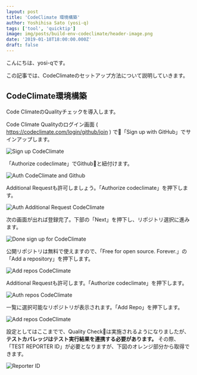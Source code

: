 ```yaml
---
layout: post
title: 'CodeClimate 環境構築'
author: Yoshihisa Sato (yosi-q)
tags: ['tool', 'quicktip']
image: img/posts/build-env-codeclimate/header-image.png
date: '2019-01-18T18:00:00.000Z'
draft: false
---
```


こんにちは、yosi-qです。

この記事では、CodeClimateのセットアップ方法について説明していきます。

## CodeClimate環境構築

Code ClimateのQualityチェックを導入します。

Code Climate Qualityのログイン画面 ( https://codeclimate.com/login/github/join ) で「Sign up with GitHub」でサインアップします。

![Sign up CodeClimate](img/posts/build-env-codeclimate/signup_codeclimate.png)

「Authorize codeclimate」でGithubと紐付けます。

![Auth CodeClimate and Github](img/posts/build-env-codeclimate/auth_codeclimate.png)

Additional Requestも許可しましょう。「Authorize codeclimate」を押下します。

![Auth Additional Request CodeClimate](img/posts/build-env-codeclimate/additionalrequest_codeclimate.png)

次の画面が出れば登録完了。下部の「Next」を押下し、リポジトリ選択に進みます。

![Done sign up for CodeClimate](img/posts/build-env-codeclimate/done_signup_codeclimate.png)

公開リポジトリは無料で使えますので、「Free for open source. Forever.」の「Add a repository」を押下します。

![Add repos CodeClimate](img/posts/build-env-codeclimate/add_repos_codeclimate.png)

Additional Requestも許可します。「Authorize codeclimate」を押下します。

![Auth repos CodeClimate](img/posts/build-env-codeclimate/repos_access_codeclimate.png)

一覧に選択可能なリポジトリが表示されます。「Add Repo」を押下します。

![Add repos CodeClimate](img/posts/build-env-codeclimate/add_check_repos_codeclimate.png)

設定としてはここまでで、Quality Checkは実施されるようになりましたが、**テストカバレッジはテスト実行結果を連携する必要があります。**
その際、「TEST REPORTER ID」が必要となりますが、下図のオレンジ部分から取得できます。

![Reporter ID](img/posts/build-env-codeclimate/reporter_id_codeclimate.png)


